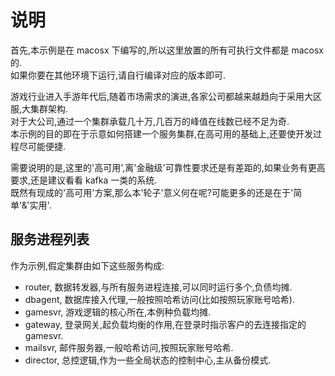 # 说明

首先,本示例是在 macosx 下编写的,所以这里放置的所有可执行文件都是 macosx 的.  
如果你要在其他环境下运行,请自行编译对应的版本即可.  

游戏行业进入手游年代后,随着市场需求的演进,各家公司都越来越趋向于采用大区服,大集群架构.  
对于大公司,通过一个集群承载几十万,几百万的峰值在线数已经不足为奇.  
本示例的目的即在于示意如何搭建一个服务集群,在高可用的基础上,还要使开发过程尽可能便捷.  

需要说明的是,这里的'高可用',离'金融级'可靠性要求还是有差距的,如果业务有更高要求,还是建议看看 kafka 一类的系统.  
既然有现成的'高可用'方案,那么本'轮子'意义何在呢?可能更多的还是在于'简单'&'实用'.

## 服务进程列表

作为示例,假定集群由如下这些服务构成:  

- router, 数据转发器,与所有服务进程连接,可以同时运行多个,负债均摊.
- dbagent, 数据库接入代理,一般按照哈希访问(比如按照玩家账号哈希).
- gamesvr, 游戏逻辑的核心所在,本例种负载均摊.
- gateway, 登录网关,起负载均衡的作用,在登录时指示客户的去连接指定的 gamesvr.
- mailsvr, 邮件服务器,一般哈希访问,按照玩家账号哈希.
- director, 总控逻辑,作为一些全局状态的控制中心,主从备份模式.







